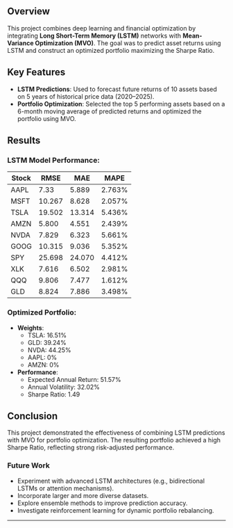 ## Overview
This project combines deep learning and financial optimization by integrating **Long Short-Term Memory (LSTM)** networks with **Mean-Variance Optimization (MVO)**. The goal was to predict asset returns using LSTM and construct an optimized portfolio maximizing the Sharpe Ratio.

## Key Features
- **LSTM Predictions**: Used to forecast future returns of 10 assets based on 5 years of historical price data (2020–2025).
- **Portfolio Optimization**: Selected the top 5 performing assets based on a 6-month moving average of predicted returns and optimized the portfolio using MVO.

## Results
### LSTM Model Performance:
| Stock | RMSE       | MAE        | MAPE      |
|-------|------------|------------|-----------|
| AAPL  | 7.33       | 5.889      | 2.763%    |
| MSFT  | 10.267     | 8.628      | 2.057%    |
| TSLA  | 19.502     | 13.314     | 5.436%    |
| AMZN  | 5.800      | 4.551      | 2.439%    |
| NVDA  | 7.829      | 6.323      | 5.661%    |
| GOOG  | 10.315     | 9.036      | 5.352%    |
| SPY   | 25.698     | 24.070     | 4.412%    |
| XLK   | 7.616      | 6.502      | 2.981%    |
| QQQ   | 9.806      | 7.477      | 1.612%    |
| GLD   | 8.824      | 7.886      | 3.498%    |


### Optimized Portfolio:
- **Weights**:
  - TSLA: 16.51%
  - GLD: 39.24%
  - NVDA: 44.25%
  - AAPL: 0%
  - AMZN: 0%
- **Performance**:
  - Expected Annual Return: 51.57%
  - Annual Volatility: 32.02%
  - Sharpe Ratio: 1.49

## Conclusion
This project demonstrated the effectiveness of combining LSTM predictions with MVO for portfolio optimization. The resulting portfolio achieved a high Sharpe Ratio, reflecting strong risk-adjusted performance.

### Future Work
- Experiment with advanced LSTM architectures (e.g., bidirectional LSTMs or attention mechanisms).
- Incorporate larger and more diverse datasets.
- Explore ensemble methods to improve prediction accuracy.
- Investigate reinforcement learning for dynamic portfolio rebalancing.

---
